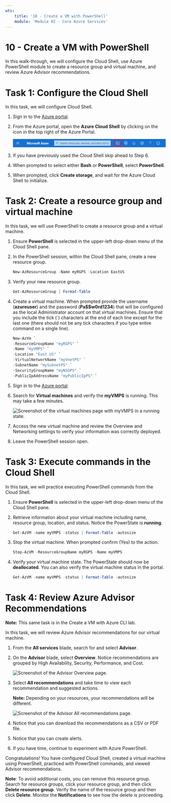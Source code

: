 ```yaml
---
wts:
    title: '10 - Create a VM with PowerShell'
    module: 'Module 02 - Core Azure Services'
---
```

# 10 - Create a VM with PowerShell

In this walk-through, we will configure the Cloud Shell, use Azure PowerShell module to create a resource group and virtual machine, and review Azure Advisor recommendations. 

# Task 1: Configure the Cloud Shell

In this task, we will configure Cloud Shell. 

1. Sign in to the [Azure portal](https://portal.azure.com).

2. From the Azure portal, open the **Azure Cloud Shell** by clicking on the icon in the top right of the Azure Portal.

    ![Screenshot of Azure Portal Azure Cloud Shell icon.](../images/1002.png)

3. If you have previously used the Cloud Shell skip ahead to Step 6. 

4. When prompted to select either **Bash** or **PowerShell**, select **PowerShell**. 

5. When prompted, click **Create storage**, and wait for the Azure Cloud Shell to initialize. 

# Task 2: Create a resource group and virtual machine

In this task, we will use PowerShell to create a resource group and a virtual machine.  

1. Ensure **PowerShell** is selected in the upper-left drop-down menu of the Cloud Shell pane.

2. In the PowerShell session, within the Cloud Shell pane, create a new resource group. 

    ```PowerShell
    New-AzResourceGroup -Name myRGPS -Location EastUS
    ```

3. Verify your new resource group. 

    ```PowerShell
    Get-AzResourceGroup | Format-Table
    ```

4. Create a virtual machine. When prompted provide the username (**azureuser**) and the password (**Pa$$w0rd1234**) that will be configured as the local Administrator account on that virtual machines. Ensure that you include the tick (`) characters at the end of each line except for the last one (there should not be any tick characters if you type entire command on a single line).

    ```PowerShell
    New-AzVm `
    -ResourceGroupName "myRGPS" `
    -Name "myVMPS" `
    -Location "East US" `
    -VirtualNetworkName "myVnetPS" `
    -SubnetName "mySubnetPS" `
    -SecurityGroupName "myNSGPS" `
    -PublicIpAddressName "myPublicIpPS" `
    ```

5. Sign in to the [Azure portal](https://portal.azure.com).

6. Search for **Virtual machines** and verify the **myVMPS** is running. This may take a few minutes.

    ![Screenshot of the virtual machines page with myVMPS in a running state.](../images/1001.png)

7. Access the new virtual machine and review the Overview and Networking settings to verify your information was correctly deployed. 

8. Leave the PowerShell session open.

# Task 3: Execute commands in the Cloud Shell

In this task, we will practice executing PowerShell commands from the Cloud Shell. 

1. Ensure **PowerShell** is selected in the upper-left drop-down menu of the Cloud Shell pane.

2. Retrieve information about your virtual machine including name, resource group, location, and status. Notice the PowerState is **running**.

    ```PowerShell
    Get-AzVM -name myVMPS -status | Format-Table -autosize
    ```

3. Stop the virtual machine. When prompted confirm (Yes) to the action. 

    ```PowerShell
    Stop-AzVM -ResourceGroupName myRGPS -Name myVMPS
    ```

4. Verify your virtual machine state. The PowerState should now be **deallocated**. You can also verify the virtual machine status in the portal. 

    ```PowerShell
    Get-AzVM -name myVMPS -status | Format-Table -autosize
    ```

# Task 4: Review Azure Advisor Recommendations

**Note:** This same task is in the Create a VM with Azure CLI lab. 

In this task, we will review Azure Advisor recommendations for our virtual machine. 

1. From the **All services** blade, search for and select **Advisor**. 

2. On the **Advisor** blade, select **Overview**. Notice recommendations are grouped by High Availability, Security, Performance, and Cost. 

    ![Screenshot of the Advisor Overview page. ](../images/1003.png)

3. Select **All recommendations** and take time to view each recommendation and suggested actions. 

    **Note:** Depending on your resources, your recommendations will be different. 

    ![Screenshot of the Advisor All recommendations page. ](../images/1004.png)

4. Notice that you can download the recommendations as a CSV or PDF file. 

5. Notice that you can create alerts. 

6. If you have time, continue to experiment with Azure PowerShell. 

Congratulations! You have configured Cloud Shell, created a virtual machine using PowerShell, practiced with PowerShell commands, and viewed Advisor recommendations.

**Note**: To avoid additional costs, you can remove this resource group. Search for resource groups, click your resource group, and then click **Delete resource group**. Verify the name of the resource group and then click **Delete**. Monitor the **Notifications** to see how the delete is proceeding.
